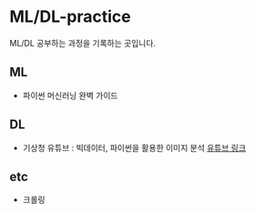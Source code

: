 # ML/DL-practice
ML/DL 공부하는 과정을 기록하는 곳입니다.  
  
## ML
- 파이썬 머신러닝 완벽 가이드  
  
## DL
- 기상청 유튜브 : 빅데이터, 파이썬을 활용한 이미지 분석 [유튜브 링크](https://www.youtube.com/watch?v=dEqnpulGt6k&list=PLOb64j4Ajftx8KUYB2YqfHzx-WmdtPAQ2&index=10)  

## etc
- 크롤링
